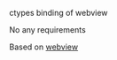 ctypes binding of webview

No any requirements

Based on [webview](https://github.com/webview/webview)